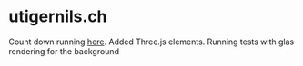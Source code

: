 # utigernils.ch
Count down running [here](https://utigernils.ch/).
Added Three.js elements.
Running tests with glas rendering for the background

